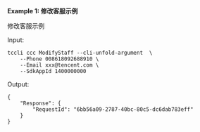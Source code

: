 **Example 1: 修改客服示例**

修改客服示例

Input: 

```
tccli ccc ModifyStaff --cli-unfold-argument  \
    --Phone 008618092688910 \
    --Email xxx@tencent.com \
    --SdkAppId 1400000000
```

Output: 
```
{
    "Response": {
        "RequestId": "6bb56a09-2787-40bc-80c5-dc6dab783eff"
    }
}
```

